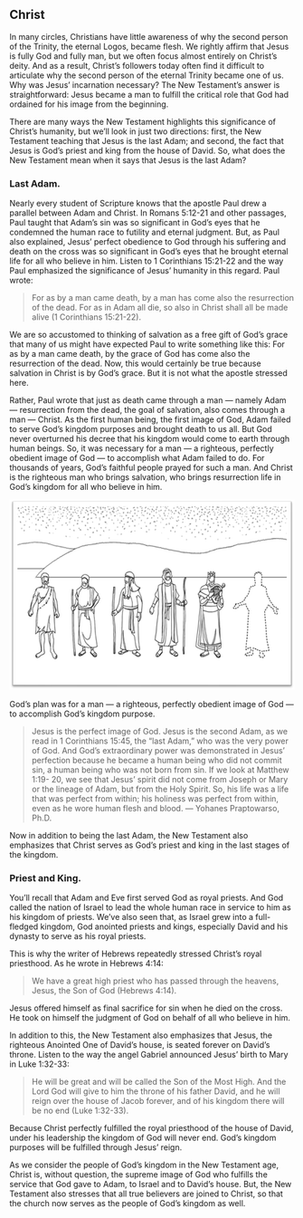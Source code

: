 ## Christ

In many circles, Christians have little awareness of why the second person of the Trinity, the eternal Logos, became flesh. We rightly affirm that Jesus is fully God and fully man, but we often focus almost entirely on Christ’s deity. And as a result, Christ’s followers today often find it difficult to articulate why the second person of the eternal Trinity became one of us. Why was Jesus’ incarnation necessary? The New Testament’s answer is straightforward: Jesus became a man to fulfill the critical role that God had ordained for his image from the beginning.

There are many ways the New Testament highlights this significance of Christ’s humanity, but we’ll look in just two directions: first, the New Testament teaching that Jesus is the last Adam; and second, the fact that Jesus is God’s priest and king from the house of David. So, what does the New Testament mean when it says that Jesus is the last Adam?

### Last Adam.

Nearly every student of Scripture knows that the apostle Paul drew a parallel between Adam and Christ. In Romans 5:12-21 and other passages, Paul taught that Adam’s sin was so significant in God’s eyes that he condemned the human race to futility and eternal judgment. But, as Paul also explained, Jesus’ perfect obedience to God through his suffering and death on the cross was so significant in God’s eyes that he brought eternal life for all who believe in him. Listen to 1 Corinthians 15:21-22 and the way Paul emphasized the significance of Jesus’ humanity in this regard. Paul wrote:

> For as by a man came death, by a man has come also the resurrection of the dead. For as in Adam all die, so also in Christ shall all be made alive (1 Corinthians 15:21-22).

We are so accustomed to thinking of salvation as a free gift of God’s grace that many of us might have expected Paul to write something like this: For as by a man came death, by the grace of God has come also the resurrection of the dead. Now, this would certainly be true because salvation in Christ is by God’s grace. But it is not what the apostle stressed here.

Rather, Paul wrote that just as death came through a man — namely Adam — resurrection from the dead, the goal of salvation, also comes through a man — Christ. As the first human being, the first image of God, Adam failed to serve God’s kingdom purposes and brought death to us all. But God never overturned his decree that his kingdom would come to earth through human beings. So, it was necessary for a man — a righteous, perfectly obedient image of God — to accomplish what Adam failed to do. For thousands of years, God’s faithful people prayed for such a man. And Christ is the righteous man who brings salvation, who brings resurrection life in God’s kingdom for all who believe in him.

![1.1.2.m.pic09](https://github.com/thirdmill/images/raw/main/1.1.2.m.pic09.png)

God’s plan was for a man — a righteous, perfectly obedient image of God — to accomplish God’s kingdom purpose.

> Jesus is the perfect image of God. Jesus is the second Adam, as we read in 1 Corinthians 15:45, the “last Adam,” who was the very power of God. And God’s extraordinary power was demonstrated in Jesus’ perfection because he became a human being who did not commit sin, a human being who was not born from sin. If we look at Matthew 1:19- 20, we see that Jesus’ spirit did not come from Joseph or Mary or the lineage of Adam, but from the Holy Spirit. So, his life was a life that was perfect from within; his holiness was perfect from within, even as he wore human flesh and blood. — Yohanes Praptowarso, Ph.D.

Now in addition to being the last Adam, the New Testament also emphasizes that Christ serves as God’s priest and king in the last stages of the kingdom.

### Priest and King.

You’ll recall that Adam and Eve first served God as royal priests. And God called the nation of Israel to lead the whole human race in service to him as his kingdom of priests. We’ve also seen that, as Israel grew into a full-fledged kingdom, God anointed priests and kings, especially David and his dynasty to serve as his royal priests.

This is why the writer of Hebrews repeatedly stressed Christ’s royal priesthood. As he wrote in Hebrews 4:14:

> We have a great high priest who has passed through the heavens, Jesus, the Son of God (Hebrews 4:14).

Jesus offered himself as final sacrifice for sin when he died on the cross. He took on himself the judgment of God on behalf of all who believe in him.

In addition to this, the New Testament also emphasizes that Jesus, the righteous Anointed One of David’s house, is seated forever on David’s throne. Listen to the way the angel Gabriel announced Jesus’ birth to Mary in Luke 1:32-33:

> He will be great and will be called the Son of the Most High. And the Lord God will give to him the throne of his father David, and he will reign over the house of Jacob forever, and of his kingdom there will be no end (Luke 1:32-33).

Because Christ perfectly fulfilled the royal priesthood of the house of David, under his leadership the kingdom of God will never end. God’s kingdom purposes will be fulfilled through Jesus’ reign.

As we consider the people of God’s kingdom in the New Testament age, Christ is, without question, the supreme image of God who fulfills the service that God gave to Adam, to Israel and to David’s house. But, the New Testament also stresses that all true believers are joined to Christ, so that the church now serves as the people of God’s kingdom as well.
